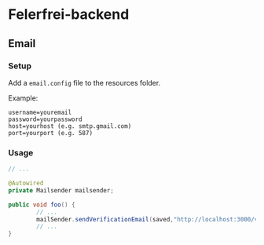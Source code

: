 # Felerfrei-backend

## Email

### Setup

Add a `email.config` file to the resources folder.

Example:

```lombok.config
username=youremail
password=yourpassword
host=yourhost (e.g. smtp.gmail.com)
port=yourport (e.g. 587)
```

### Usage

```java
// ...

@Autowired
private Mailsender mailsender;

public void foo() {
        // ...
        mailSender.sendVerificationEmail(saved,"http://localhost:3000/verify/");
        // ...
}
```